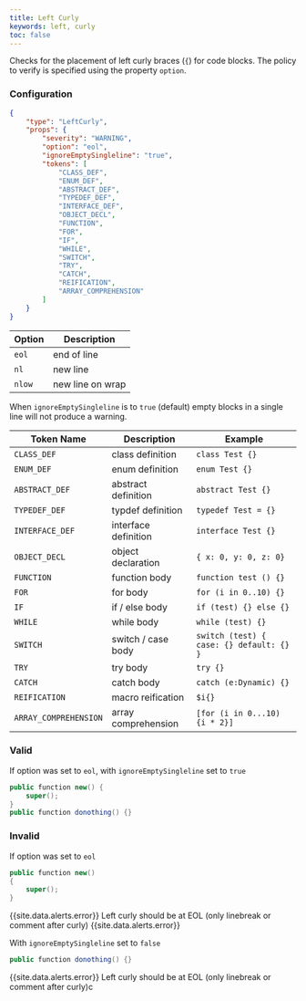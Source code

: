 ```yaml
---
title: Left Curly
keywords: left, curly
toc: false
---
```


Checks for the placement of left curly braces (`{`) for code blocks. The policy to verify is specified using the property `option`.

### Configuration

```json
{
    "type": "LeftCurly",
    "props": {
        "severity": "WARNING",
        "option": "eol",
        "ignoreEmptySingleline": "true",
        "tokens": [
            "CLASS_DEF",
            "ENUM_DEF",
            "ABSTRACT_DEF",
            "TYPEDEF_DEF",
            "INTERFACE_DEF",
            "OBJECT_DECL",
            "FUNCTION",
            "FOR",
            "IF",
            "WHILE",
            "SWITCH",
            "TRY",
            "CATCH",
            "REIFICATION",
            "ARRAY_COMPREHENSION"
        ]
    }
}
```

| Option | Description |
| ------ | ------------|
| `eol`  | end of line |
| `nl`   | new line |
| `nlow` | new line on wrap |

When `ignoreEmptySingleline` is to `true` (default) empty blocks in a single line will not produce a warning.

| Token Name            | Description          | Example                                   |
| --------------------- | -------------------- | ----------------------------------------- |
| `CLASS_DEF`           | class definition     | `class Test {}`                           |
| `ENUM_DEF`            | enum definition      | `enum Test {}`                            |
| `ABSTRACT_DEF`        | abstract definition  | `abstract Test {}`                        |
| `TYPEDEF_DEF`         | typdef definition    | `typedef Test = {}`                       |
| `INTERFACE_DEF`       | interface definition | `interface Test {}`                       |
| `OBJECT_DECL`         | object declaration   | `{ x: 0, y: 0, z: 0}`                     |
| `FUNCTION`            | function body        | `function test () {}`                     |
| `FOR`                 | for body             | `for (i in 0..10) {}`                     |
| `IF`                  | if / else body       | `if (test) {} else {}`                    |
| `WHILE`               | while body           | `while (test) {}`                         |
| `SWITCH`              | switch / case body   | `switch (test) { case: {} default: {} }`  |
| `TRY`                 | try body             | `try {}`                                  |
| `CATCH`               | catch body           | `catch (e:Dynamic) {}`                    |
| `REIFICATION`         | macro reification    | `$i{}`                                    |
| `ARRAY_COMPREHENSION` | array comprehension  | `[for (i in 0...10) {i * 2}]`             |

### Valid

If option was set to `eol`, with `ignoreEmptySingleline` set to `true`

```java
public function new() {
    super();
}
public function donothing() {}
```

### Invalid

If option was set to `eol`

```java
public function new()
{
    super();
}
```

{{site.data.alerts.error}} Left curly should be at EOL (only linebreak or comment after curly) {{site.data.alerts.error}}

With `ignoreEmptySingleline` set to `false`

```java
public function donothing() {}
```

{{site.data.alerts.error}} Left curly should be at EOL (only linebreak or comment after curly)c